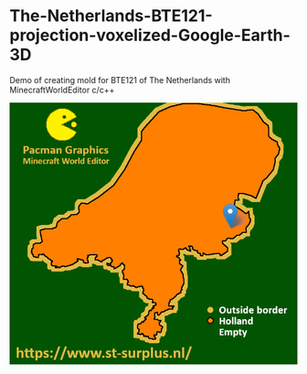 # The-Netherlands-BTE121-projection-voxelized-Google-Earth-3D
Demo of creating mold for BTE121 of The Netherlands with MinecraftWorldEditor c/c++

![clipboard_small](https://github.com/HakkaTjakka/The-Netherlands-BTE121-projection-voxelized-Google-Earth-3D/blob/main/MAP/border_plain_overlap2.png)
